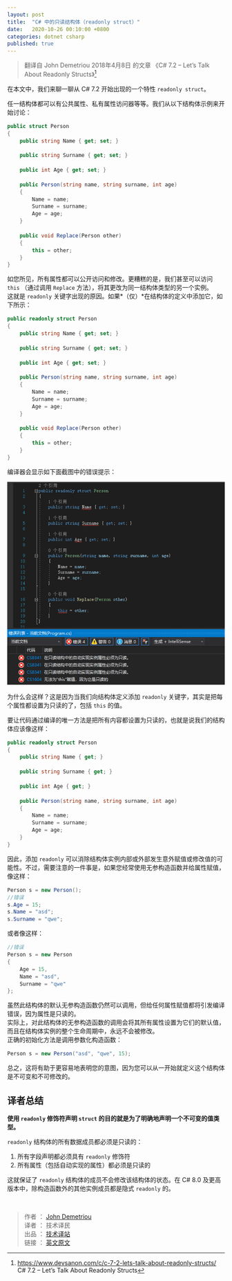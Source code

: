 ```yaml
---
layout: post
title:  "C# 中的只读结构体（readonly struct）"
date:   2020-10-26 00:10:00 +0800
categories: dotnet csharp
published: true
---
```


> 翻译自 John Demetriou 2018年4月8日 的文章 《C# 7.2 – Let’s Talk About Readonly Structs》[^1]

[^1]: <https://www.devsanon.com/c/c-7-2-lets-talk-about-readonly-structs/>   C# 7.2 – Let’s Talk About Readonly Structs

在本文中，我们来聊一聊从 C# 7.2 开始出现的一个特性 `readonly struct`。

任一结构体都可以有公共属性、私有属性访问器等等。我们从以下结构体示例来开始讨论：

```csharp
public struct Person
{
    public string Name { get; set; }

    public string Surname { get; set; }

    public int Age { get; set; }

    public Person(string name, string surname, int age)
    {
        Name = name;
        Surname = surname;
        Age = age;
    }

    public void Replace(Person other)
    {
        this = other;
    }
}
```

如您所见，所有属性都可以公开访问和修改。更糟糕的是，我们甚至可以访问 `this` （通过调用 `Replace` 方法），将其更改为同一结构体类型的另一个实例。  
这就是 `readonly` 关键字出现的原因。如果*（仅）*在结构体的定义中添加它，如下所示：

```csharp
public readonly struct Person
{
    public string Name { get; set; }

    public string Surname { get; set; }

    public int Age { get; set; }

    public Person(string name, string surname, int age)
    {
        Name = name;
        Surname = surname;
        Age = age;
    }

    public void Replace(Person other)
    {
        this = other;
    }
}
```

编译器会显示如下面截图中的错误提示：

![readonly struct error](/assets/images/202010/readonly-struct-err.png#center)

为什么会这样？这是因为当我们向结构体定义添加 `readonly` 关键字，其实是把每个属性都设置为只读的了，包括 `this` 的值。

要让代码通过编译的唯一方法是把所有内容都设置为只读的，也就是说我们的结构体应该像这样：

```csharp
public readonly struct Person
{
    public string Name { get; }

    public string Surname { get; }

    public int Age { get; }

    public Person(string name, string surname, int age)
    {
        Name = name;
        Surname = surname;
        Age = age;
    }
}
```

因此，添加 `readonly` 可以消除结构体实例内部或外部发生意外赋值或修改值的可能性。不过，需要注意的一件事是，如果您经常使用无参构造函数并给属性赋值，像这样：

```csharp
Person s = new Person();
//错误
s.Age = 15;
s.Name = "asd";
s.Surname = "qwe";
```

或者像这样：

```csharp
//错误
Person s = new Person
{
    Age = 15,
    Name = "asd",
    Surname = "qwe"
};
```

虽然此结构体的默认无参构造函数仍然可以调用，但给任何属性赋值都将引发编译错误，因为属性是只读的。  
实际上，对此结构体的无参构造函数的调用会将其所有属性设置为它们的默认值，而且在结构体实例的整个生命周期中，永远不会被修改。  
正确的初始化方法是调用参数化构造函数：

```csharp
Person s = new Person("asd", "qwe", 15);
```

总之，这将有助于更容易地表明您的意图，因为您可以从一开始就定义这个结构体是不可变和不可修改的。

## 译者总结

**使用 `readonly` 修饰符声明 `struct` 的目的就是为了明确地声明一个不可变的值类型。**

`readonly` 结构体的所有数据成员都必须是只读的：

1. 所有字段声明都必须具有 `readonly` 修饰符
2. 所有属性（包括自动实现的属性）都必须是只读的

这就保证了 `readonly` 结构体的成员不会修改该结构体的状态。在 C# 8.0 及更高版本中，除构造函数外的其他实例成员都是隐式 `readonly` 的。

<br />

> 作者 ： [John Demetriou](https://www.devsanon.com/whoami/)  
> 译者 ： 技术译民  
> 出品 ： [技术译站](https://ittranslator.cn/)  
> 链接 ： [英文原文](https://www.devsanon.com/c/c-7-2-lets-talk-about-readonly-structs/)
